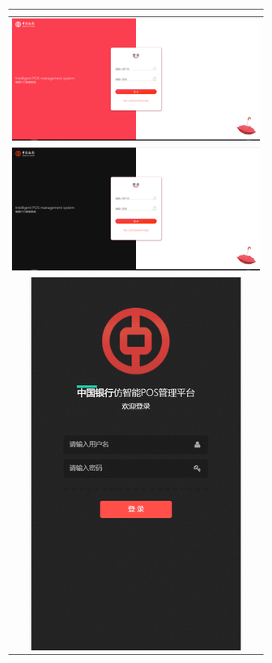 
---

|  |
| :---: |
| ![](/assets/nogood/1.png) |
|  |
| ![](/assets/nogood/2.png) |
|  |
| ![](/assets/nogood/m-1.png) |



